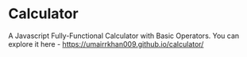 # Calculator
A Javascript Fully-Functional Calculator with Basic Operators. 
You can explore it here - https://umairrkhan009.github.io/calculator/
